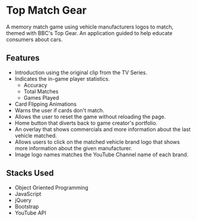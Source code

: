 
# Top Match Gear
A memory match game using vehicle manufacturers logos to match, themed with BBC's Top Gear.
An application guided to help educate consumers about cars.

## Features
- Introduction using the original clip from the TV Series.
- Indicates the in-game player statistics.
    - Accuracy
    - Total Matches
    - Games Played
- Card Flipping Animations
- Warns the user if cards don't match.
- Allows the user to reset the game without reloading the page. 
- Home button that diverts back to game creator's portfolio.
- An overlay that shows commercials and more information about the last vehicle matched.
- Allows users to click on the matched vehicle brand logo that shows more information about the given manufacturer.
- Image logo names matches the YouTube Channel name of each brand.
       
## Stacks Used
-   Object Oriented Programming
-   JavaScript
-   jQuery
-   Bootstrap
-   YouTube API